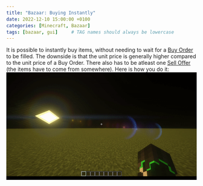 ```yaml
---
title: "Bazaar: Buying Instantly"
date: 2022-12-10 15:00:00 +0100
categories: [Minecraft, Bazaar]
tags: [bazaar, gui]     # TAG names should always be lowercase
---
```


It is possible to instantly buy items, without needing to wait for a [Buy Order]({{site.baseurl}}/posts/bazaar-buy-order) to be filled. The downside is that the unit price is generally higher compared to the unit price of a Buy Order. There also has to be atleast one [Sell Offer]({{site.baseurl}}/posts/bazaar-sell-offer) (the items have to come from somewhere). Here is how you do it:
![Buying Instantly](/assets/bazaar/bz_buy_insta.gif "Buying Instantly")
